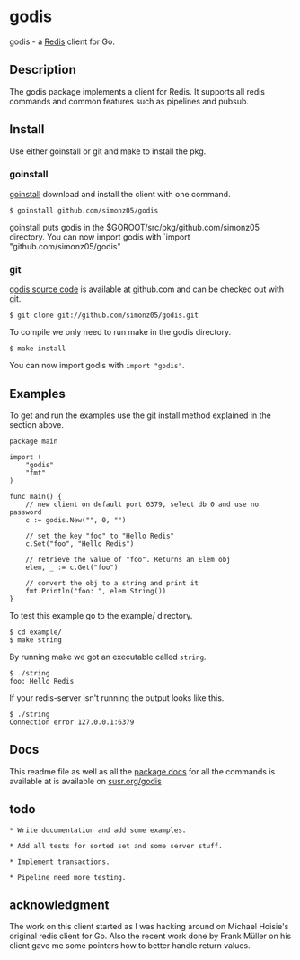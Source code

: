 # godis

godis - a [Redis](http://redis.io) client for Go.

## Description

The godis package implements a client for Redis. It supports all redis
commands and common features such as pipelines and pubsub.

## Install

Use either goinstall or git and make to install the pkg.

### goinstall

[goinstall](http://golang.org/cmd/goinstall/) download and install the
client with one command.

    $ goinstall github.com/simonz05/godis

goinstall puts godis in the $GOROOT/src/pkg/github.com/simonz05
directory. You can now import godis with `import
"github.com/simonz05/godis" 

### git

[godis source code](https://github.com/simonz05/godis) is available at
github.com and can be checked out with git.

    $ git clone git://github.com/simonz05/godis.git

To compile we only need to run make in the godis directory.

    $ make install

You can now import godis with `import "godis"`.

## Examples

To get and run the examples use the git install method explained in
the section above.

    package main

    import (
        "godis"
        "fmt"
    )

    func main() {
        // new client on default port 6379, select db 0 and use no password
        c := godis.New("", 0, "") 

        // set the key "foo" to "Hello Redis"
        c.Set("foo", "Hello Redis")

        // retrieve the value of "foo". Returns an Elem obj
        elem, _ := c.Get("foo")

        // convert the obj to a string and print it 
        fmt.Println("foo: ", elem.String())
    }

To test this example go to the example/ directory.

    $ cd example/
    $ make string

By running make we got an executable called `string`.

    $ ./string
    foo: Hello Redis

If your redis-server isn't running the output looks like this.

    $ ./string 
    Connection error 127.0.0.1:6379

## Docs

This readme file as well as all the [package
docs](http://susr.org/godis/pkg/) for all the commands is available at
is available on [susr.org/godis](http://susr.org/godis/)

## todo

    * Write documentation and add some examples.

    * Add all tests for sorted set and some server stuff.

    * Implement transactions.

    * Pipeline need more testing.

## acknowledgment

The work on this client started as I was hacking around on Michael Hoisie's
original redis client for Go. Also the recent work done by Frank Müller on his
client gave me some pointers how to better handle return values. 
